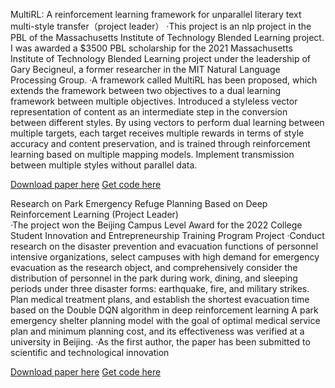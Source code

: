 MultiRL: A reinforcement learning framework for unparallel literary text multi-style transfer（project leader） 
·This project is an nlp project in the PBL of the Massachusetts Institute of Technology Blended Learning project. I was awarded a $3500 PBL scholarship for the 2021 Massachusetts Institute of Technology Blended Learning project under the leadership of Gary Becigneul, a former researcher in the MIT Natural Language Processing Group.
·A framework called MultiRL has been proposed, which extends the framework between two objectives to a dual learning framework between multiple objectives. Introduced a styleless vector representation of content as an intermediate step in the conversion between different styles. By using vectors to perform dual learning between multiple targets, each target receives multiple rewards in terms of style accuracy and content preservation, and is trained through reinforcement learning based on multiple mapping models. Implement transmission between multiple styles without parallel data.

[Download paper here](http://zmyqjdsj.github.io/files/paper1.pdf)
[Get code here](http://zmyqjdsj.github.io/files/paper1.pdf)

Research on Park Emergency Refuge Planning Based on Deep Reinforcement Learning (Project Leader)                       
·The project won the Beijing Campus Level Award for the 2022 College Student Innovation and Entrepreneurship Training Program Project
·Conduct research on the disaster prevention and evacuation functions of personnel intensive organizations, select campuses with high demand for emergency evacuation as the research object, and comprehensively consider the distribution of personnel in the park during work, dining, and sleeping periods under three disaster forms: earthquake, fire, and military strikes. Plan medical treatment plans, and establish the shortest evacuation time based on the Double DQN algorithm in deep reinforcement learning A park emergency shelter planning model with the goal of optimal medical service plan and minimum planning cost, and its effectiveness was verified at a university in Beijing.
·As the first author, the paper has been submitted to scientific and technological innovation

[Download paper here](http://zmyqjdsj.github.io/files/paper2.pdf)
[Get code here](http://zmyqjdsj.github.io/files/paper2.pdf)
